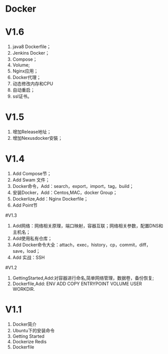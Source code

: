 # Docker

# V1.6
1. java8 Dockerfile；
2. Jenkins Docker；
3. Compose；
4. Volume;
5. Nginx应用；
6. Docker代理；
7. 动态修改内存和CPU
8. 自动重启；
9. ssl证书。

# V1.5
1. 增加Release地址；
2. 增加Nexusdocker安裝；

# V1.4
1. Add Compose节；
2. Add Swam 文件；
3. Docker命令，Add：search，export，import，tag，build；
4. 安装Docker，Add：Centos,MAC，docker Group；
5. Dockerlize,Add：Nginx Dockerfile；
6. Add Point节

#V1.3
1. Add网络：网络相关原理，端口映射，容器互联；网络相关参数，配置DNS和主机名；
2. Add使用私有仓库；
3. Add Docker命令大全：attach，exec，history，cp，commit，diff，save，load；
4. Add 实战：SSH

#V1.2
1. GettingStarted,Add:对容器进行命名,简单网络管理，数据卷，备份恢复;
2. Dockerfile,Add: ENV ADD COPY ENTRYPOINT VOLUME USER WORKDIR.


# V1.1

1. Docker简介
2. Ubuntu下的安装命令
3. Getting Started
4. Dockerize Redis
5. Dockerfile
